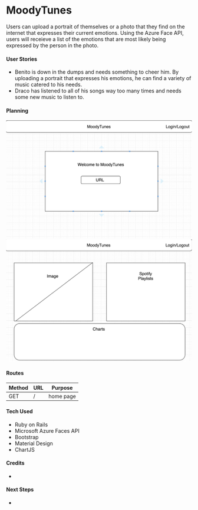 # MoodyTunes #

Users can upload a portrait of themselves or a photo that they find on the internet that expresses their current emotions. Using the Azure Face API, users will receieve a list of the emotions that are most likely being expressed by the person in the photo.

#### User Stories ####
* Benito is down in the dumps and needs something to cheer him. By uploading a portrait that expresses his emotions, he can find a variety of music catered to his needs.
* Draco has listened to all of his songs way too many times and needs some new music to listen to.

#### Planning ####

![Alt text](/screen1.png)
![Alt text](/screen2.png)

#### Routes ####

Method | URL | Purpose
------ | --- | -------
GET | / | home page

#### Tech Used ####
* Ruby on Rails
* Microsoft Azure Faces API
* Bootstrap
* Material Design
* ChartJS

#### Credits ####
* 

#### Next Steps ####
* 